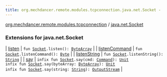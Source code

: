 ```yaml
---
title: org.mechdancer.remote.modules.tcpconnection.java.net.Socket - 
---
```


[org.mechdancer.remote.modules.tcpconnection](../index.html) / [java.net.Socket](./index.html)

### Extensions for java.net.Socket

| [listen](listen.html) | `fun `[`Socket`](http://docs.oracle.com/javase/6/docs/api/java/net/Socket.html)`.listen(): `[`ByteArray`](https://kotlinlang.org/api/latest/jvm/stdlib/kotlin/-byte-array/index.html) |
| [listenCommand](listen-command.html) | `fun `[`Socket`](http://docs.oracle.com/javase/6/docs/api/java/net/Socket.html)`.listenCommand(): `[`Byte`](https://kotlinlang.org/api/latest/jvm/stdlib/kotlin/-byte/index.html) |
| [listenString](listen-string.html) | `fun `[`Socket`](http://docs.oracle.com/javase/6/docs/api/java/net/Socket.html)`.listenString(): `[`String`](https://kotlinlang.org/api/latest/jvm/stdlib/kotlin/-string/index.html) |
| [say](say.html) | `infix fun `[`Socket`](http://docs.oracle.com/javase/6/docs/api/java/net/Socket.html)`.say(cmd: `[`Command`](../../org.mechdancer.remote.resources/-command/index.html)`): `[`Unit`](https://kotlinlang.org/api/latest/jvm/stdlib/kotlin/-unit/index.html)<br>`infix fun `[`Socket`](http://docs.oracle.com/javase/6/docs/api/java/net/Socket.html)`.say(byteArray: `[`ByteArray`](https://kotlinlang.org/api/latest/jvm/stdlib/kotlin/-byte-array/index.html)`): `[`Unit`](https://kotlinlang.org/api/latest/jvm/stdlib/kotlin/-unit/index.html)<br>`infix fun `[`Socket`](http://docs.oracle.com/javase/6/docs/api/java/net/Socket.html)`.say(string: `[`String`](https://kotlinlang.org/api/latest/jvm/stdlib/kotlin/-string/index.html)`): `[`OutputStream`](http://docs.oracle.com/javase/6/docs/api/java/io/OutputStream.html) |

